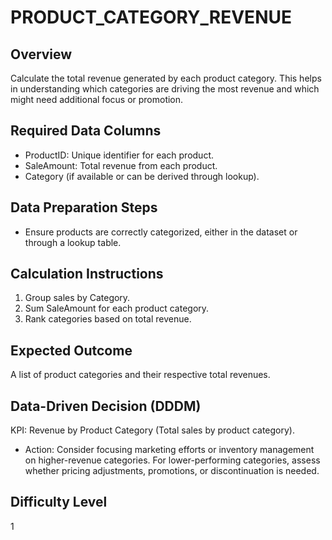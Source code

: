 # PRODUCT_CATEGORY_REVENUE

## Overview
Calculate the total revenue generated by each product category. 
This helps in understanding which categories are driving the most revenue and which might need additional focus or promotion.

## Required Data Columns
- ProductID: Unique identifier for each product.
- SaleAmount: Total revenue from each product.
- Category (if available or can be derived through lookup).

## Data Preparation Steps
- Ensure products are correctly categorized, either in the dataset or through a lookup table.

## Calculation Instructions
1. Group sales by Category.
2. Sum SaleAmount for each product category.
3. Rank categories based on total revenue.

## Expected Outcome
A list of product categories and their respective total revenues.

## Data-Driven Decision (DDDM)
KPI: Revenue by Product Category (Total sales by product category).
- Action: Consider focusing marketing efforts or inventory management on higher-revenue categories. For lower-performing categories, assess whether pricing adjustments, promotions, or discontinuation is needed.

## Difficulty Level
1

